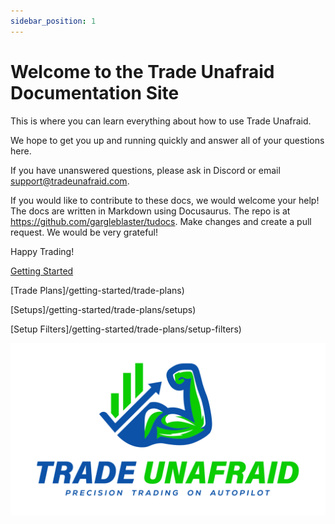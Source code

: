 ```yaml
---
sidebar_position: 1
---
```

# Welcome to the Trade Unafraid Documentation Site
This is where you can learn everything about how to use Trade Unafraid.

We hope to get you up and running quickly and answer all of your questions here.

If you have unanswered questions, please ask in Discord or email support@tradeunafraid.com.

If you would like to contribute to these docs, we would welcome your help!  The docs are written in Markdown using Docusaurus.  The repo is at https://github.com/gargleblaster/tudocs.  Make changes and create a pull request.  We would be very grateful!

Happy Trading!

[Getting Started](/docs/Introduction/getting-started)

[Trade Plans]/getting-started/trade-plans)

[Setups]/getting-started/trade-plans/setups)

[Setup Filters]/getting-started/trade-plans/setup-filters)

![final_jpg.jpg](/img/final_jpg.jpg)
